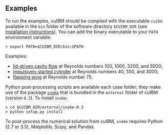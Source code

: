## Examples

To run the examples, cuIBM should be compiled with the executable `cuibm` available in the `bin` folder of the software directory `$CUIBM_DIR` (see [installation instructions](installation.md)).
You can add the binary executable to your `PATH` environment variable:

    > export PATH=$CUIBM_DIR/bin:$PATH

Examples:

* [lid-driven cavity flow](lidDrivenCavity.md) at Reynolds numbers 100, 1000, 3200, and 5000;
* [impulsively started cylinder](cylinder.md) at Reynolds numbers 40, 550, and 3000;
* [flapping wing](flapping.md) at Reynolds number 75.

Python post-processing scripts are available each case folder; they make use of the package [`snake`](https://github.com/mesnardo/snake) that is bundled in the `external` folder of cuIBM (version `0.3`).
To install `snake`:

    > cd $CUIBM_DIR/external/snake-0.3
    > python setup.py install

To post-process the numerical solution from cuIBM, `snake` requires Python (2.7 or 3.5), Matplotlib, Scipy, and Pandas.
